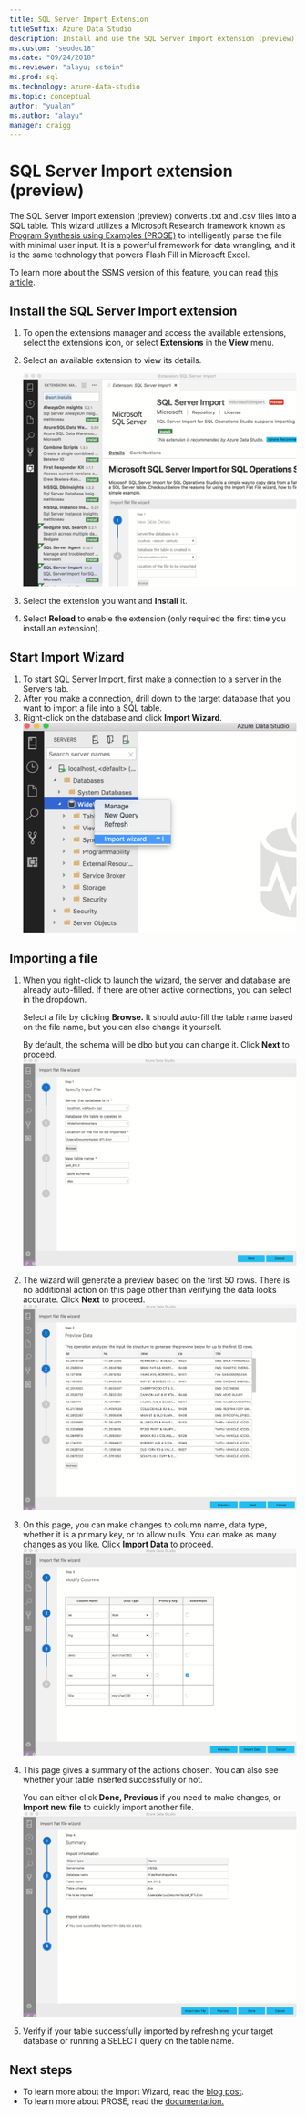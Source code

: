 ```yaml
---
title: SQL Server Import Extension
titleSuffix: Azure Data Studio
description: Install and use the SQL Server Import extension (preview) for Azure Data Studio
ms.custom: "seodec18"
ms.date: "09/24/2018"
ms.reviewer: "alayu; sstein"
ms.prod: sql
ms.technology: azure-data-studio
ms.topic: conceptual
author: "yualan"
ms.author: "alayu"
manager: craigg
---
```

# SQL Server Import extension (preview)

The SQL Server Import extension (preview) converts .txt and .csv files into a SQL table. This wizard utilizes a Microsoft Research framework known as [Program Synthesis using Examples (PROSE)](https://microsoft.github.io/prose/) to intelligently parse the file with minimal user input. It is a powerful framework for data wrangling, and it is the same technology that powers Flash Fill in Microsoft Excel.

To learn more about the SSMS version of this feature, you can read [this article](https://docs.microsoft.com/sql/relational-databases/import-export/import-flat-file-wizard).


## Install the SQL Server Import extension

1. To open the extensions manager and access the available extensions, select the extensions icon, or select **Extensions** in the **View** menu.
2. Select an available extension to view its details.

   ![import extension manager](media/sql-server-import-extension/import-wizard-install.png)

1. Select the extension you want and **Install** it.
2. Select **Reload** to enable the extension (only required the first time you install an extension).

## Start Import Wizard

1. To start SQL Server Import, first make a connection to a server in the Servers tab.
2. After you make a connection, drill down to the target database that you want to import a file into a SQL table.
3. Right-click on the database and click **Import Wizard**.
    ![open import wizard](media/sql-server-import-extension/open-import-wizard.png)

## Importing a file
1. When you right-click to launch the wizard, the server and database are already auto-filled. If there are other active connections, you can select in the dropdown. 
    
    Select a file by clicking **Browse.** It should auto-fill the table name based on the file name, but you can also change it yourself.

    By default, the schema will be dbo but you can change it. Click **Next** to proceed.
    ![input file](media/sql-server-import-extension/import-wizard-input-file.png)
1. The wizard will generate a preview based on the first 50 rows. There is no additional action on this page other than verifying the data looks accurate. Click **Next** to proceed.
    ![open import wizard](media/sql-server-import-extension/import-wizard-preview-data.png)
2. On this page, you can make changes to column name, data type, whether it is a primary key, or to allow nulls. You can make as many changes as you like. Click **Import Data** to proceed.
    ![open import wizard](media/sql-server-import-extension/import-wizard-modify-columns.png)
3. This page gives a summary of the actions chosen. You can also see whether your table inserted successfully or not. 

    You can either click **Done, Previous** if you need to make changes, or **Import new file** to quickly import another file.
    ![open import wizard](media/sql-server-import-extension/import-wizard-summary.png)
1. Verify if your table successfully imported by refreshing your target database or running a SELECT query on the table name.

## Next steps
- To learn more about the Import Wizard, read the [blog post](https://cloudblogs.microsoft.com/sqlserver/2018/08/30/the-august-release-of-sql-operations-studio-is-now-available/).
- To learn more about PROSE, read the [documentation.](https://microsoft.github.io/prose/)
